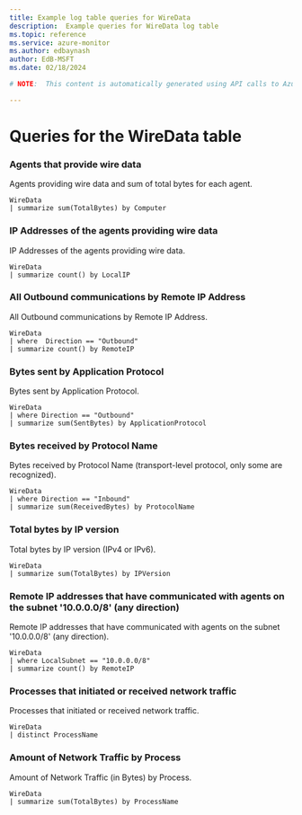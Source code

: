 ```yaml
---
title: Example log table queries for WireData
description:  Example queries for WireData log table
ms.topic: reference
ms.service: azure-monitor
ms.author: edbaynash
author: EdB-MSFT
ms.date: 02/18/2024

# NOTE:  This content is automatically generated using API calls to Azure. Any edits made on these files will be overwritten in the next run of the script. 

---
```


# Queries for the WireData table


### Agents that provide wire data  


Agents providing wire data and sum of total bytes for each agent.  

```query
WireData
| summarize sum(TotalBytes) by Computer
```



### IP Addresses of the agents providing wire data  


IP Addresses of the agents providing wire data.  

```query
WireData
| summarize count() by LocalIP
```



### All Outbound communications by Remote IP Address  


All Outbound communications by Remote IP Address.  

```query
WireData
| where  Direction == "Outbound"
| summarize count() by RemoteIP
```



### Bytes sent by Application Protocol  


Bytes sent by Application Protocol.  

```query
WireData
| where Direction == "Outbound"
| summarize sum(SentBytes) by ApplicationProtocol
```



### Bytes received by Protocol Name  


Bytes received by Protocol Name (transport-level protocol, only some are recognized).  

```query
WireData
| where Direction == "Inbound"
| summarize sum(ReceivedBytes) by ProtocolName
```



### Total bytes by IP version  


Total bytes by IP version (IPv4 or IPv6).  

```query
WireData
| summarize sum(TotalBytes) by IPVersion
```



### Remote IP addresses that have communicated with agents on the subnet '10.0.0.0/8' (any direction)  


Remote IP addresses that have communicated with agents on the subnet '10.0.0.0/8' (any direction).  

```query
WireData  
| where LocalSubnet == "10.0.0.0/8" 
| summarize count() by RemoteIP
```



### Processes that initiated or received network traffic  


Processes that initiated or received network traffic.  

```query
WireData
| distinct ProcessName
```



### Amount of Network Traffic by Process  


Amount of Network Traffic (in Bytes) by Process.  

```query
WireData
| summarize sum(TotalBytes) by ProcessName
```

